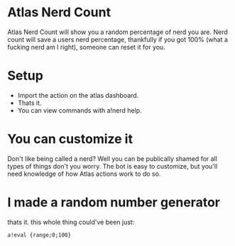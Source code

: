 # Atlas Nerd Count

Atlas Nerd Count will show you a random percentage of nerd you are.
Nerd count will save a users nerd percentage, thankfully if you got 100% (what a fucking nerd am I right), someone can reset it for you.

# Setup

  - Import the action on the atlas dashboard.
  - Thats it.
  - You can view commands with a!nerd help.
# You can customize it
Don't like being called a nerd? Well you can be publically shamed for all types of things don't you worry. 
The bot is easy to customize, but you'll need knowledge of how Atlas actions work to do so.
# I made a random number generator
thats it. 
this whole thing could've been just:
```
a!eval {range;0;100}
```